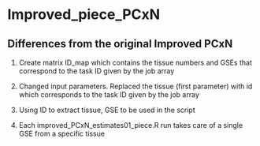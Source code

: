 # Improved_piece_PCxN
## Differences from the original Improved PCxN

1. Create matrix ID_map which contains the tissue numbers and GSEs that correspond to the task ID given by the job array

2. Changed input parameters. Replaced the tissue (first parameter) with id which corresponds to the task ID given by the job array

3. Using ID to extract tissue, GSE to be used in the script

4. Each improved_PCxN_estimates01_piece.R run takes care of a single GSE from a specific tissue 